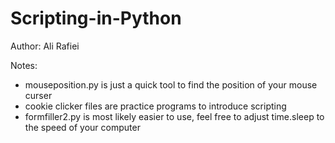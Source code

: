 # Scripting-in-Python
Author: Ali Rafiei

Notes:
 - mouseposition.py is just a quick tool to find the position of your mouse curser
 - cookie clicker files are practice programs to introduce scripting
 - formfiller2.py is most likely easier to use, feel free to adjust time.sleep to the speed of your computer
